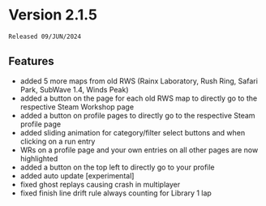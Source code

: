 # Version 2.1.5

`Released 09/JUN/2024`

## Features

- added 5 more maps from old RWS (Rainx Laboratory, Rush Ring, Safari Park, SubWave 1.4, Winds Peak)
- added a button on the page for each old RWS map to directly go to the respective Steam Workshop page
- added a button on profile pages to directly go to the respective Steam profile page
- added sliding animation for category/filter select buttons and when clicking on a run entry
- WRs on a profile page and your own entries on all other pages are now highlighted
- added a button on the top left to directly go to your profile
- added auto update [experimental]
- fixed ghost replays causing crash in multiplayer
- fixed finish line drift rule always counting for Library 1 lap
